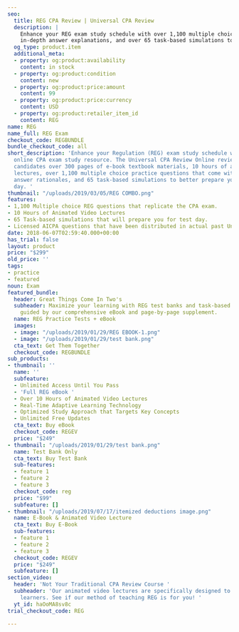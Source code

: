 ```yaml
---
seo:
  title: REG CPA Review | Universal CPA Review
  description: |
    Enhance your REG exam study schedule with over 1,100 multiple choice questions,
    in-depth answer explanations, and over 65 task-based simulations to prepare you for test day.
  og_type: product.item
  additional_meta:
  - property: og:product:availability
    content: in stock
  - property: og:product:condition
    content: new
  - property: og:product:price:amount
    content: 99
  - property: og:product:price:currency
    content: USD
  - property: og:product:retailer_item_id
    content: REG
name: REG
name_full: REG Exam
checkout_code: REGBUNDLE
bundle_checkout_code: all
short_description: 'Enhance your Regulation (REG) exam study schedule with the best
  online CPA exam study resource. The Universal CPA Review Online review course offers
  candidates over 300 pages of e-book textbook materials, 10 hours of animated video
  lectures, over 1,100 multiple choice practice questions that come with detailed
  answer rationales, and 65 task-based simulations to better prepare you for test
  day. '
thumbnail: "/uploads/2019/03/05/REG COMBO.png"
features:
- 1,100 Multiple choice REG questions that replicate the CPA exam.
- 10 Hours of Animated Video Lectures
- 65 Task-based simulations that will prepare you for test day.
- Licensed AICPA questions that have been distributed in actual past Uniform CPA Exams.
date: 2018-06-07T02:59:40.000+00:00
has_trial: false
layout: product
price: "$299"
old_price: ''
tags:
- practice
- featured
noun: Exam
featured_bundle:
  header: Great Things Come In Two's
  subheader: Maximize your learning with REG test banks and task-based simulations,
    guided by our comprehensive eBook and page-by-page supplement.
  name: REG Practice Tests + eBook
  images:
  - image: "/uploads/2019/01/29/REG EBOOK-1.png"
  - image: "/uploads/2019/01/29/test bank.png"
  cta_text: Get Them Together
  checkout_code: REGBUNDLE
sub_products:
- thumbnail: ''
  name: ''
  subfeature:
  - Unlimited Access Until You Pass
  - 'Full REG eBook '
  - Over 10 Hours of Animated Video Lectures
  - Real-Time Adaptive Learning Technology
  - Optimized Study Approach that Targets Key Concepts
  - Unlimited Free Updates
  cta_text: Buy eBook
  checkout_code: REGEV
  price: "$249"
- thumbnail: "/uploads/2019/01/29/test bank.png"
  name: Test Bank Only
  cta_text: Buy Test Bank
  sub-features:
  - feature 1
  - feature 2
  - feature 3
  checkout_code: reg
  price: "$99"
  subfeature: []
- thumbnail: "/uploads/2019/07/17/itemized deductions image.png"
  name: E-Book & Animated Video Lecture
  cta_text: Buy E-Book
  sub-features:
  - feature 1
  - feature 2
  - feature 3
  checkout_code: REGEV
  price: "$249"
  subfeature: []
section_video:
  header: 'Not Your Traditional CPA Review Course '
  subheader: 'Our animated video lectures are specifically designed to help visual
    learners. See if our method of teaching REG is for you! '
  yt_id: haOoMA8sv8c
trial_checkout_code: REG

---
```

